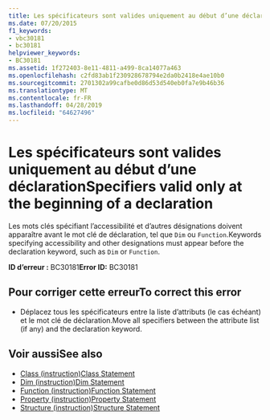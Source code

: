 ```yaml
---
title: Les spécificateurs sont valides uniquement au début d’une déclaration
ms.date: 07/20/2015
f1_keywords:
- vbc30181
- bc30181
helpviewer_keywords:
- BC30181
ms.assetid: 1f272403-8e11-4811-a499-8ca14077a463
ms.openlocfilehash: c2fd83ab1f230928678794e2da0b2418e4ae10b0
ms.sourcegitcommit: 2701302a99cafbe0d86d53d540eb0fa7e9b46b36
ms.translationtype: MT
ms.contentlocale: fr-FR
ms.lasthandoff: 04/28/2019
ms.locfileid: "64627496"
---
```

# <a name="specifiers-valid-only-at-the-beginning-of-a-declaration"></a><span data-ttu-id="c6c56-102">Les spécificateurs sont valides uniquement au début d’une déclaration</span><span class="sxs-lookup"><span data-stu-id="c6c56-102">Specifiers valid only at the beginning of a declaration</span></span>
<span data-ttu-id="c6c56-103">Les mots clés spécifiant l’accessibilité et d’autres désignations doivent apparaître avant le mot clé de déclaration, tel que `Dim` ou `Function`.</span><span class="sxs-lookup"><span data-stu-id="c6c56-103">Keywords specifying accessibility and other designations must appear before the declaration keyword, such as `Dim` or `Function`.</span></span>  
  
 <span data-ttu-id="c6c56-104">**ID d’erreur :** BC30181</span><span class="sxs-lookup"><span data-stu-id="c6c56-104">**Error ID:** BC30181</span></span>  
  
## <a name="to-correct-this-error"></a><span data-ttu-id="c6c56-105">Pour corriger cette erreur</span><span class="sxs-lookup"><span data-stu-id="c6c56-105">To correct this error</span></span>  
  
- <span data-ttu-id="c6c56-106">Déplacez tous les spécificateurs entre la liste d’attributs (le cas échéant) et le mot clé de déclaration.</span><span class="sxs-lookup"><span data-stu-id="c6c56-106">Move all specifiers between the attribute list (if any) and the declaration keyword.</span></span>  
  
## <a name="see-also"></a><span data-ttu-id="c6c56-107">Voir aussi</span><span class="sxs-lookup"><span data-stu-id="c6c56-107">See also</span></span>

- [<span data-ttu-id="c6c56-108">Class (instruction)</span><span class="sxs-lookup"><span data-stu-id="c6c56-108">Class Statement</span></span>](../../visual-basic/language-reference/statements/class-statement.md)
- [<span data-ttu-id="c6c56-109">Dim (instruction)</span><span class="sxs-lookup"><span data-stu-id="c6c56-109">Dim Statement</span></span>](../../visual-basic/language-reference/statements/dim-statement.md)
- [<span data-ttu-id="c6c56-110">Function (instruction)</span><span class="sxs-lookup"><span data-stu-id="c6c56-110">Function Statement</span></span>](../../visual-basic/language-reference/statements/function-statement.md)
- [<span data-ttu-id="c6c56-111">Property (instruction)</span><span class="sxs-lookup"><span data-stu-id="c6c56-111">Property Statement</span></span>](../../visual-basic/language-reference/statements/property-statement.md)
- [<span data-ttu-id="c6c56-112">Structure (instruction)</span><span class="sxs-lookup"><span data-stu-id="c6c56-112">Structure Statement</span></span>](../../visual-basic/language-reference/statements/structure-statement.md)
